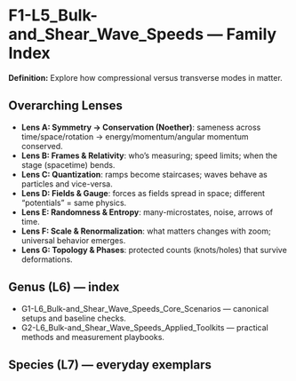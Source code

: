 # F1-L5_Bulk-and_Shear_Wave_Speeds — Family Index
**Definition:** Explore how compressional versus transverse modes in matter.

## Overarching Lenses

- **Lens A: Symmetry -> Conservation (Noether)**: sameness across time/space/rotation → energy/momentum/angular momentum conserved.
- **Lens B: Frames & Relativity**: who’s measuring; speed limits; when the stage (spacetime) bends.
- **Lens C: Quantization**: ramps become staircases; waves behave as particles and vice-versa.
- **Lens D: Fields & Gauge**: forces as fields spread in space; different “potentials” = same physics.
- **Lens E: Randomness & Entropy**: many-microstates, noise, arrows of time.
- **Lens F: Scale & Renormalization**: what matters changes with zoom; universal behavior emerges.
- **Lens G: Topology & Phases**: protected counts (knots/holes) that survive deformations.

## Genus (L6) — index
- G1-L6_Bulk-and_Shear_Wave_Speeds_Core_Scenarios — canonical setups and baseline checks.
- G2-L6_Bulk-and_Shear_Wave_Speeds_Applied_Toolkits — practical methods and measurement playbooks.

## Species (L7) — everyday exemplars
